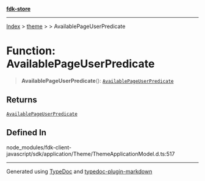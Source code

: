 [**fdk-store**](../../../README.md)
***

[Index](../../../API.md) > [theme](../../README.md) > [<internal>](../README.md) > AvailablePageUserPredicate

# Function: AvailablePageUserPredicate

> **AvailablePageUserPredicate**(): [`AvailablePageUserPredicate`](../type-aliases/type-alias.AvailablePageUserPredicate.md)

## Returns

[`AvailablePageUserPredicate`](../type-aliases/type-alias.AvailablePageUserPredicate.md)

## Defined In

node\_modules/fdk-client-javascript/sdk/application/Theme/ThemeApplicationModel.d.ts:517

***
Generated using [TypeDoc](https://typedoc.org/) and [typedoc-plugin-markdown](https://www.npmjs.com/package/typedoc-plugin-markdown)
